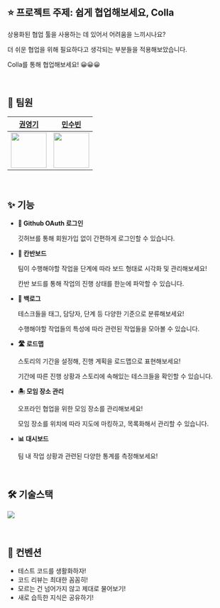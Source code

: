## ⭐️ 프로젝트 주제: 쉽게 협업해보세요, Colla
상용화된 협업 툴을 사용하는 데 있어서 어려움을 느끼시나요?

더 쉬운 협업을 위해 필요하다고 생각되는 부분들을 적용해보았습니다.

Colla를 통해 협업해보세요! 😀😀😀

<br>

## 👬 팀원
|<div style="text-align:center">[권영기](https://github.com/kykapple)</div>|<div style="text-align:center">[민수빈](https://github.com/binimini)</div>|
|------|---|
|<img src="https://github.com/kykapple.png" width="80"> |<img src="https://github.com/binimini.png" width="80">|

<br>

## ✨ 기능
- <b>👀 Github OAuth 로그인</b>

    깃허브를 통해 회원가입 없이 간편하게 로그인할 수 있습니다.
    
- <b>📌 칸반보드</b>

    팀이 수행해야할 작업을 단계에 따라 보드 형태로 시각화 및 관리해보세요!
    
    칸반 보드를 통해 작업의 진행 상태를 한눈에 파악할 수 있습니다.
      
- <b>📖 백로그</b>

    테스크들을 태그, 담당자, 단계 등 다양한 기준으로 분류해보세요!
    
    수행해야할 작업들의 특성에 따라 관련된 작업들을 모아볼 수 있습니다.
    
- <b>🛣 로드맵</b>

    스토리의 기간을 설정해, 진행 계획을 로드맵으로 표현해보세요!
    
    기간에 따른 진행 상황과 스토리에 속해있는 테스크들을 확인할 수 있습니다.
  
- <b>🏝 모임 장소 관리</b>

    오프라인 협업을 위한 모임 장소를 관리해보세요!
    
    모임 장소를 위치에 따라 지도에 마킹하고, 목록화해서 관리할 수 있습니다.
   
- <b>📊 대시보드</b>

    팀 내 작업 상황과 관련된 다양한 통계를 측정해보세요!
    
<br>

## 🛠 기술스택
![](https://i.imgur.com/AQjZS5l.png)

<br>

## 🌈 컨벤션
- 테스트 코드를 생활화하자!
- 코드 리뷰는 최대한 꼼꼼히!
- 모르는 건 넘어가지 않고 제대로 물어보기!
- 새로 습득한 지식은 공유하기!
